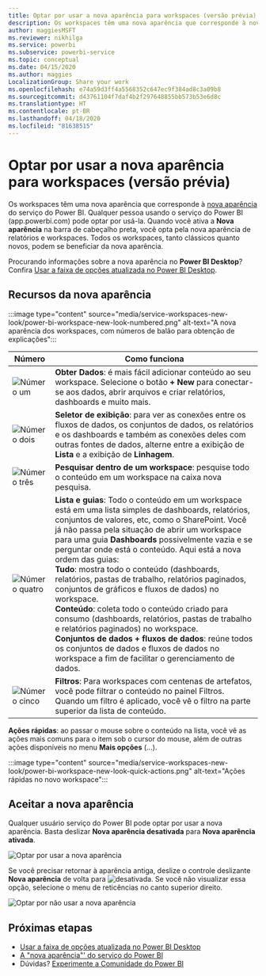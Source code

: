 ```yaml
---
title: Optar por usar a nova aparência para workspaces (versão prévia)
description: Os workspaces têm uma nova aparência que corresponde à nova aparência do serviço do Power BI.
author: maggiesMSFT
ms.reviewer: nikhilga
ms.service: powerbi
ms.subservice: powerbi-service
ms.topic: conceptual
ms.date: 04/15/2020
ms.author: maggies
LocalizationGroup: Share your work
ms.openlocfilehash: e74a59d3ff4a5568352c647ec9f384ad8c3a09b8
ms.sourcegitcommit: d43761104f7daf4b2f297648855bb573b53e6d8c
ms.translationtype: HT
ms.contentlocale: pt-BR
ms.lasthandoff: 04/18/2020
ms.locfileid: "81638515"
---
```

# <a name="opt-in-to-the-workspace-new-look-preview"></a>Optar por usar a nova aparência para workspaces (versão prévia)

Os workspaces têm uma nova aparência que corresponde à [nova aparência](../service-new-look.md) do serviço do Power BI. Qualquer pessoa usando o serviço do Power BI (app.powerbi.com) pode optar por usá-la. Quando você ativa a **Nova aparência** na barra de cabeçalho preta, você opta pela nova aparência de relatórios e workspaces. Todos os workspaces, tanto clássicos quanto novos, podem se beneficiar da nova aparência.

Procurando informações sobre a nova aparência no **Power BI Desktop**? Confira [Usar a faixa de opções atualizada no Power BI Desktop](../desktop-ribbon.md).

## <a name="features-of-the-new-look"></a>Recursos da nova aparência

:::image type="content" source="media/service-workspaces-new-look/power-bi-workspace-new-look-numbered.png" alt-text="A nova aparência dos workspaces, com números de balão para obtenção de explicações":::

|Número  |Como funciona |
|---------|---------|
|  ![Número um](media/service-workspaces-new-look/circle-one.png)  | **Obter Dados**: é mais fácil adicionar conteúdo ao seu workspace. Selecione o botão **+ New** para conectar-se aos dados, abrir arquivos e criar relatórios, dashboards e muito mais.  |
| ![Número dois](media/service-workspaces-new-look/circle-two.png)  | **Seletor de exibição**: para ver as conexões entre os fluxos de dados, os conjuntos de dados, os relatórios e os dashboards e também as conexões deles com outras fontes de dados, alterne entre a exibição de **Lista** e a exibição de **Linhagem**. |
| ![Número três](media/service-workspaces-new-look/circle-three.png) | **Pesquisar dentro de um workspace**: pesquise todo o conteúdo em um workspace na caixa nova pesquisa.  |
| ![Número quatro](media/service-workspaces-new-look/circle-four.png)  | **Lista e guias**: Todo o conteúdo em um workspace está em uma lista simples de dashboards, relatórios, conjuntos de valores, etc, como o SharePoint. Você já não passa pela situação de abrir um workspace para uma guia **Dashboards** possivelmente vazia e se perguntar onde está o conteúdo. Aqui está a nova ordem das guias: <br>**Tudo**: mostra todo o conteúdo (dashboards, relatórios, pastas de trabalho, relatórios paginados, conjuntos de gráficos e fluxos de dados) no workspace. <br>**Conteúdo**: coleta todo o conteúdo criado para consumo (dashboards, relatórios, pastas de trabalho e relatórios paginados) no workspace. <br>**Conjuntos de dados + fluxos de dados**: reúne todos os conjuntos de dados e fluxos de dados no workspace a fim de facilitar o gerenciamento de dados. |
| ![Número cinco](media/service-workspaces-new-look/circle-five.png) | **Filtros**: Para workspaces com centenas de artefatos, você pode filtrar o conteúdo no painel Filtros. Quando um filtro é aplicado, você vê o filtro na parte superior da lista de conteúdo. |

**Ações rápidas**: ao passar o mouse sobre o conteúdo na lista, você vê as ações mais comuns para o item sob o cursor do mouse, além de outras ações disponíveis no menu **Mais opções** (...).

:::image type="content" source="media/service-workspaces-new-look/power-bi-workspace-new-look-quick-actions.png" alt-text="Ações rápidas no novo workspace":::

## <a name="opt-in-to-the-new-look"></a>Aceitar a nova aparência

Qualquer usuário serviço do Power BI pode optar por usar a nova aparência. Basta deslizar **Nova aparência desativada** para **Nova aparência ativada**.

![Optar por usar a nova aparência](media/service-workspaces-new-look/power-bi-new-look-off.png)

Se você precisar retornar à aparência antiga, deslize o controle deslizante **Nova aparência** de volta para ![desativada](media/service-workspaces-new-look/power-bi-new-look-toggle-on.png). Se você não visualizar essa opção, selecione o menu de reticências no canto superior direito.

![Optar por não usar a nova aparência](media/service-workspaces-new-look/power-bi-new-look-on.png)

## <a name="next-steps"></a>Próximas etapas

- [Usar a faixa de opções atualizada no Power BI Desktop](../desktop-ribbon.md)
- [A "nova aparência"' do serviço do Power BI](../service-new-look.md)
- Dúvidas? [Experimente a Comunidade do Power BI](https://community.powerbi.com/)

